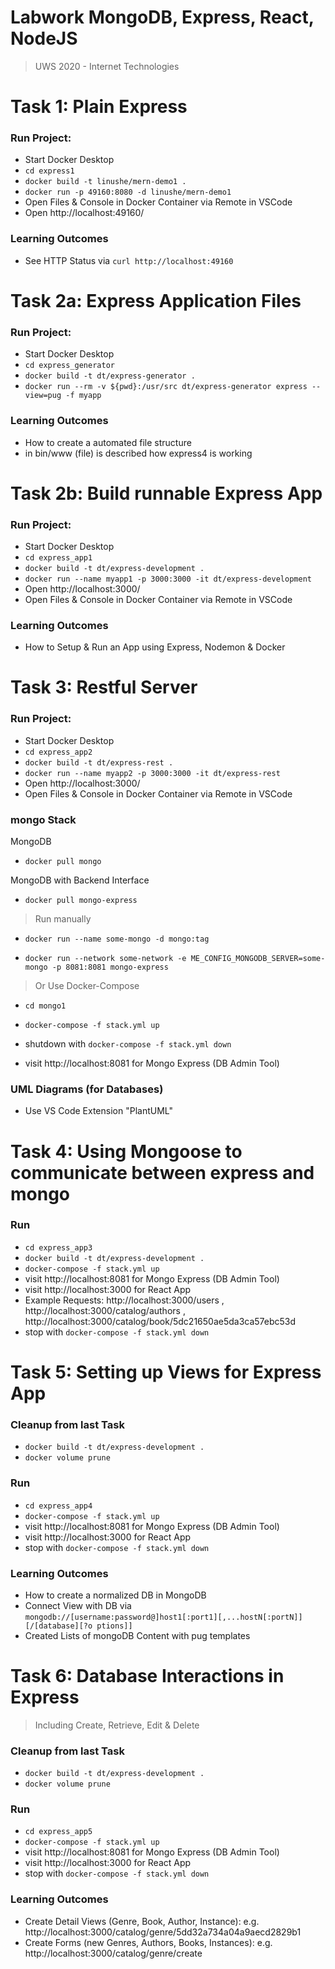 # **Labwork** MongoDB, Express, React, NodeJS

> UWS 2020 - Internet Technologies

# Task 1: Plain Express

### Run Project:

- Start Docker Desktop
- `cd express1`
- `docker build -t linushe/mern-demo1 .`
- `docker run -p 49160:8080 -d linushe/mern-demo1`
- Open Files & Console in Docker Container via Remote in VSCode
- Open http://localhost:49160/

### Learning Outcomes

- See HTTP Status via `curl http://localhost:49160`

# Task 2a: Express Application Files

### Run Project:

- Start Docker Desktop
- `cd express_generator`
- `docker build -t dt/express-generator .`
- `docker run --rm -v ${pwd}:/usr/src dt/express-generator express --view=pug -f myapp`

### Learning Outcomes

- How to create a automated file structure
- in bin/www (file) is described how express4 is working

# Task 2b: Build runnable Express App

### Run Project:

- Start Docker Desktop
- `cd express_app1`
- `docker build -t dt/express-development .`
- `docker run --name myapp1 -p 3000:3000 -it dt/express-development`
- Open http://localhost:3000/
- Open Files & Console in Docker Container via Remote in VSCode

### Learning Outcomes
- How to Setup & Run an App using Express, Nodemon & Docker

# Task 3: Restful Server

### Run Project:

- Start Docker Desktop
- `cd express_app2`
- `docker build -t dt/express-rest .`
- `docker run --name myapp2 -p 3000:3000 -it dt/express-rest`
- Open http://localhost:3000/
- Open Files & Console in Docker Container via Remote in VSCode

### mongo Stack
MongoDB
- `docker pull mongo`

MongoDB with Backend Interface
- `docker pull mongo-express`


> Run manually 
- `docker run --name some-mongo -d mongo:tag`

- `docker run --network some-network -e ME_CONFIG_MONGODB_SERVER=some-mongo -p 8081:8081 mongo-express`

> Or Use Docker-Compose 

- `cd mongo1`
- `docker-compose -f stack.yml up`
- shutdown with `docker-compose -f stack.yml down`


- visit http://localhost:8081 for Mongo Express (DB Admin Tool)

### UML Diagrams (for Databases)
- Use VS Code Extension "PlantUML"

# Task 4: Using Mongoose to communicate between express and mongo

### Run
- `cd express_app3`
- `docker build -t dt/express-development .`
- `docker-compose -f stack.yml up`
- visit http://localhost:8081 for Mongo Express (DB Admin Tool)
- visit http://localhost:3000 for React App
- Example Requests: http://localhost:3000/users , http://localhost:3000/catalog/authors , http://localhost:3000/catalog/book/5dc21650ae5da3ca57ebc53d 
- stop with `docker-compose -f stack.yml down`

# Task 5: Setting up Views for Express App

### Cleanup from last Task
- `docker build -t dt/express-development .`
- `docker volume prune`

### Run
- `cd express_app4`
- `docker-compose -f stack.yml up`
- visit http://localhost:8081 for Mongo Express (DB Admin Tool)
- visit http://localhost:3000 for React App
- stop with `docker-compose -f stack.yml down`

### Learning Outcomes
- How to create a normalized DB in MongoDB
- Connect View with DB via `mongodb://[username:password@]host1[:port1][,...hostN[:portN]][/[database][?o
ptions]]`
- Created Lists of mongoDB Content with pug templates

# Task 6: Database Interactions in Express
> Including Create, Retrieve, Edit & Delete

### Cleanup from last Task
- `docker build -t dt/express-development .`
- `docker volume prune`
### Run
- `cd express_app5`
- `docker-compose -f stack.yml up`
- visit http://localhost:8081 for Mongo Express (DB Admin Tool)
- visit http://localhost:3000 for React App
- stop with `docker-compose -f stack.yml down`

### Learning Outcomes
- Create Detail Views (Genre, Book, Author, Instance): e.g. http://localhost:3000/catalog/genre/5dd32a734a04a9aecd2829b1
- Create Forms (new Genres, Authors, Books, Instances): e.g. http://localhost:3000/catalog/genre/create
